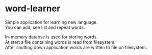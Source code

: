 # word-learner
Simple application for learning new language.  
You can add, see list and repeat words.  
  
In-memory databse is used for storing words.  
At start a file containing words is read from filesystem.  
After shutting down application words are written to file on filesystem.
